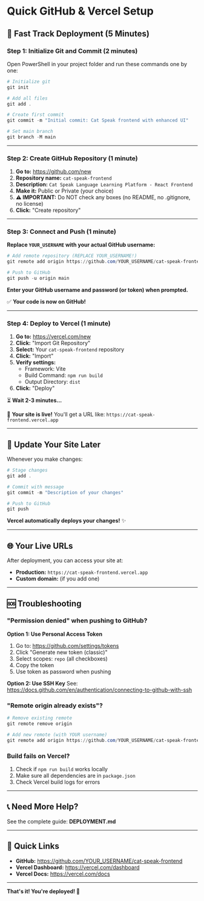 # Quick GitHub & Vercel Setup

## 🚀 Fast Track Deployment (5 Minutes)

### Step 1: Initialize Git and Commit (2 minutes)

Open PowerShell in your project folder and run these commands one by one:

```powershell
# Initialize git
git init

# Add all files
git add .

# Create first commit
git commit -m "Initial commit: Cat Speak frontend with enhanced UI"

# Set main branch
git branch -M main
```

---

### Step 2: Create GitHub Repository (1 minute)

1. **Go to:** https://github.com/new
2. **Repository name:** `cat-speak-frontend`
3. **Description:** `Cat Speak Language Learning Platform - React Frontend`
4. **Make it:** Public or Private (your choice)
5. **⚠️ IMPORTANT:** Do NOT check any boxes (no README, no .gitignore, no license)
6. **Click:** "Create repository"

---

### Step 3: Connect and Push (1 minute)

**Replace `YOUR_USERNAME` with your actual GitHub username:**

```powershell
# Add remote repository (REPLACE YOUR_USERNAME!)
git remote add origin https://github.com/YOUR_USERNAME/cat-speak-frontend.git

# Push to GitHub
git push -u origin main
```

**Enter your GitHub username and password (or token) when prompted.**

✅ **Your code is now on GitHub!**

---

### Step 4: Deploy to Vercel (1 minute)

1. **Go to:** https://vercel.com/new
2. **Click:** "Import Git Repository"
3. **Select:** Your `cat-speak-frontend` repository
4. **Click:** "Import"
5. **Verify settings:**
   - Framework: Vite
   - Build Command: `npm run build`
   - Output Directory: `dist`
6. **Click:** "Deploy"

⏳ **Wait 2-3 minutes...**

🎉 **Your site is live!** You'll get a URL like: `https://cat-speak-frontend.vercel.app`

---

## 🔄 Update Your Site Later

Whenever you make changes:

```powershell
# Stage changes
git add .

# Commit with message
git commit -m "Description of your changes"

# Push to GitHub
git push
```

**Vercel automatically deploys your changes!** ✨

---

## 🌐 Your Live URLs

After deployment, you can access your site at:

- **Production:** `https://cat-speak-frontend.vercel.app`
- **Custom domain:** (if you add one)

---

## 🆘 Troubleshooting

### "Permission denied" when pushing to GitHub?

**Option 1: Use Personal Access Token**
1. Go to: https://github.com/settings/tokens
2. Click "Generate new token (classic)"
3. Select scopes: `repo` (all checkboxes)
4. Copy the token
5. Use token as password when pushing

**Option 2: Use SSH Key**
See: https://docs.github.com/en/authentication/connecting-to-github-with-ssh

### "Remote origin already exists"?

```powershell
# Remove existing remote
git remote remove origin

# Add new remote (with YOUR username)
git remote add origin https://github.com/YOUR_USERNAME/cat-speak-frontend.git
```

### Build fails on Vercel?

1. Check if `npm run build` works locally
2. Make sure all dependencies are in `package.json`
3. Check Vercel build logs for errors

---

## 📞 Need More Help?

See the complete guide: **DEPLOYMENT.md**

---

## 🎯 Quick Links

- **GitHub:** https://github.com/YOUR_USERNAME/cat-speak-frontend
- **Vercel Dashboard:** https://vercel.com/dashboard
- **Vercel Docs:** https://vercel.com/docs

---

**That's it! You're deployed! 🚀**

